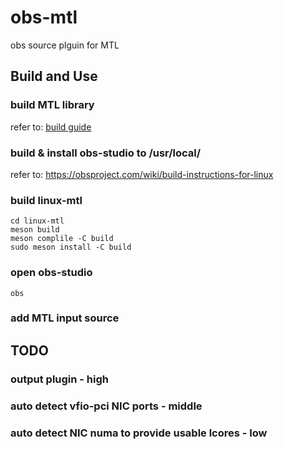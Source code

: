 # obs-mtl
obs source plguin for MTL

## Build and Use
### build MTL library
refer to: [build guide](../../doc/build.md)

### build & install obs-studio to /usr/local/
refer to: https://obsproject.com/wiki/build-instructions-for-linux

### build linux-mtl
``` shell
cd linux-mtl
meson build
meson complile -C build
sudo meson install -C build
```

### open obs-studio

``` shell
obs
```

### add MTL input source

## TODO
### output plugin   -   high
### auto detect vfio-pci NIC ports  -   middle
### auto detect NIC numa to provide usable lcores   -   low
